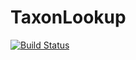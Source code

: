 # TaxonLookup

[![Build Status](https://travis-ci.org/wcornwell/TaxonLookup.png?branch=master)](https://travis-ci.org/wcornwell/TaxonLookup)
